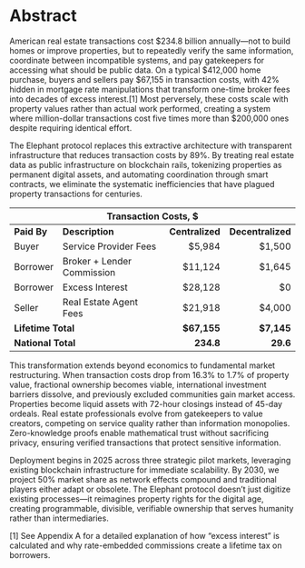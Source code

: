 # Abstract

American real estate transactions cost $234.8 billion annually—not to
build homes or improve properties, but to repeatedly verify the same
information, coordinate between incompatible systems, and pay
gatekeepers for accessing what should be public data. On a typical
$412,000 home purchase, buyers and sellers pay $67,155 in transaction
costs, with 42% hidden in mortgage rate manipulations that transform
one-time broker fees into decades of excess interest.[1] Most
perversely, these costs scale with property values rather than actual
work performed, creating a system where million-dollar transactions cost
five times more than $200,000 ones despite requiring identical effort.

The Elephant protocol replaces this extractive architecture with
transparent infrastructure that reduces transaction costs by 89%. By
treating real estate data as public infrastructure on blockchain rails,
tokenizing properties as permanent digital assets, and automating
coordination through smart contracts, we eliminate the systematic
inefficiencies that have plagued property transactions for centuries.

<table>
<thead>
<tr class="header">
<th colspan="4" style="text-align: center;"><strong>Transaction Costs,
$</strong></th>
</tr>
</thead>
<tbody>
<tr class="odd">
<td style="text-align: left;"><strong>Paid By</strong></td>
<td style="text-align: left;"><strong>Description</strong></td>
<td style="text-align: right;"><strong>Centralized</strong></td>
<td style="text-align: right;"><strong>Decentralized</strong></td>
</tr>
<tr class="even">
<td style="text-align: left;">Buyer</td>
<td style="text-align: left;">Service Provider Fees</td>
<td style="text-align: right;">$5,984</td>
<td style="text-align: right;">$1,500</td>
</tr>
<tr class="odd">
<td style="text-align: left;">Borrower</td>
<td style="text-align: left;">Broker + Lender Commission</td>
<td style="text-align: right;">$11,124</td>
<td style="text-align: right;">$1,645</td>
</tr>
<tr class="even">
<td style="text-align: left;">Borrower</td>
<td style="text-align: left;">Excess Interest</td>
<td style="text-align: right;">$28,128</td>
<td style="text-align: right;">$0</td>
</tr>
<tr class="odd">
<td style="text-align: left;">Seller</td>
<td style="text-align: left;">Real Estate Agent Fees</td>
<td style="text-align: right;">$21,918</td>
<td style="text-align: right;">$4,000</td>
</tr>
<tr class="even">
<td colspan="2" style="text-align: left;"><strong>Lifetime
Total</strong></td>
<td style="text-align: right;"><strong>$67,155</strong></td>
<td style="text-align: right;"><strong>$7,145</strong></td>
</tr>
<tr class="odd">
<td colspan="2" style="text-align: left;"><strong>National
Total</strong></td>
<td style="text-align: right;"><strong>234.8</strong></td>
<td style="text-align: right;"><strong>29.6</strong></td>
</tr>
</tbody>
</table>

This transformation extends beyond economics to fundamental market
restructuring. When transaction costs drop from 16.3% to 1.7% of
property value, fractional ownership becomes viable, international
investment barriers dissolve, and previously excluded communities gain
market access. Properties become liquid assets with 72-hour closings
instead of 45-day ordeals. Real estate professionals evolve from
gatekeepers to value creators, competing on service quality rather than
information monopolies. Zero-knowledge proofs enable mathematical trust
without sacrificing privacy, ensuring verified transactions that protect
sensitive information.

Deployment begins in 2025 across three strategic pilot markets,
leveraging existing blockchain infrastructure for immediate scalability.
By 2030, we project 50% market share as network effects compound and
traditional players either adapt or obsolete. The Elephant protocol
doesn’t just digitize existing processes—it reimagines property rights
for the digital age, creating programmable, divisible, verifiable
ownership that serves humanity rather than intermediaries.

[1] See Appendix A for a detailed explanation of how “excess interest”
is calculated and why rate-embedded commissions create a lifetime tax on
borrowers.

